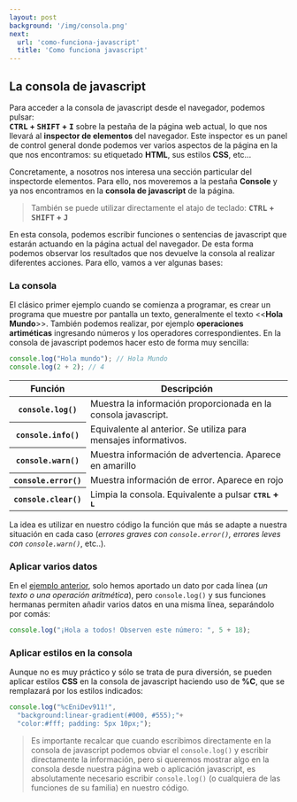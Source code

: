 ```yaml
---
layout: post
background: '/img/consola.png'
next:
  url: 'como-funciona-javascript'
  title: 'Como funciona javascript'
---
```


## La consola de javascript

Para acceder a la consola de javascript desde el navegador, podemos pulsar: <br>
<strong><kbd>CTRL</kbd> + <kbd>SHIFT</kbd> + <kbd>I</kbd></strong> sobre la pestaña de la página web actual, lo que nos llevará al **inspector de elementos** del navegador. Este inspector es un panel de control general donde podemos ver varios aspectos de la página en la que nos encontramos: su etiquetado **HTML**, sus estilos **CSS**, etc...

Concretamente, a nosotros nos interesa una sección particular del inspectorde elementos. Para ello, nos moveremos a la pestaña **Console** y ya nos encontramos en la **consola de javascript** de la página.


>También se puede utilizar directamente el atajo de teclado:
><strong><kbd>CTRL</kbd> + <kbd>SHIFT</kbd> + <kbd>J</kbd></strong>

En esta consola, podemos escribir funciones o sentencias de javascript que estarán actuando en la página actual del navegador. De esta forma podemos observar los resultados que nos devuelve la consola al realizar diferentes acciones. Para ello, vamos a ver algunas bases:  

### La consola

El clásico primer ejemplo cuando se comienza a programar, es crear un programa que muestre por pantalla un texto, generalmente el texto &lt;&lt;**Hola Mundo**&gt;&gt;. También podemos realizar, por ejemplo **operaciones artiméticas** ingresando números y los operadores correspondientes. En la consola de javascript podemos hacer esto de forma muy sencilla:  

<a name="ejemplo-hola-mundo">

```js
console.log("Hola mundo"); // Hola Mundo
console.log(2 + 2); // 4
```


<table class="table table-striped table-borderless shadow-sm border">
  <thead class="bg-warning">
    <th>Función</th>
    <th>Descripción</th>
  </thead>
  <tbody>
    <tr>
      <th><code><span class="text-secondary">console.</span>log()</code></th>
      <td>Muestra la información proporcionada en la consola javascript.</td>
    </tr>
    <tr>
      <th><code><span class="text-secondary">console.</span>info()</code></th>
      <td>Equivalente al anterior. Se utiliza para mensajes informativos.</td>
    </tr>
    <tr>
      <th><code><span class="text-secondary">console.</span>warn()</code></th>
      <td>Muestra información de advertencia. Aparece en amarillo</td>
    </tr>
    <tr>
      <th><code><span class="text-secondary">console.</span>error()</code></th>
      <td>Muestra información de error. Aparece en rojo</td>
    </tr>
    <tr>
      <th><code><span class="text-secondary">console.</span>clear()</code></th>
      <td>Limpia la consola. Equivalente a pulsar <strong><kbd>CTRL</kbd> + <kbd>L</kbd></strong></td>
    </tr>
  </tbody>

</table>

La idea es utilizar en nuestro código la función que más se adapte a nuestra situación en cada caso (*errores graves con `console.error()`, errores leves con `console.warn()`*, etc..).

### Aplicar varios datos

En el [ejemplo anterior](#ejemplo-hola-mundo), solo hemos aportado un dato por cada línea (*un texto o una operación aritmética*), pero `console.log()` y sus funciones hermanas permiten añadir varios datos en una misma línea, separándolo por comás:  

```js
console.log("¡Hola a todos! Observen este número: ", 5 + 18);
```

### Aplicar estilos en la consola

Aunque no es muy práctico y sólo se trata de pura diversión, se pueden aplicar estilos **CSS** en la consola de javascript haciendo uso de **%C**, que se remplazará por los estilos indicados:  


```js
console.log("%cEniDev911!",
  "background:linear-gradient(#000, #555);"+
  "color:#fff; padding: 5px 10px;");
```

>Es importante recalcar que cuando escribimos directamente en la consola de javascript podemos obviar el `console.log()` y escribir directamente la información, pero si queremos mostrar algo en la consola desde nuestra página web o aplicación javascript, es absolutamente necesario escribir `console.log()` (o cualquiera de las funciones de su familia) en nuestro código.
